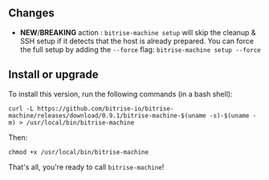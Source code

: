 ## Changes

* __NEW__/__BREAKING__ action : `bitrise-machine setup` will skip the cleanup & SSH setup if it detects that the host is already prepared. You can force the full setup by adding the `--force` flag: `bitrise-machine setup --force`


## Install or upgrade

To install this version, run the following commands (in a bash shell):

```
curl -L https://github.com/bitrise-io/bitrise-machine/releases/download/0.9.1/bitrise-machine-$(uname -s)-$(uname -m) > /usr/local/bin/bitrise-machine
```

Then:

```
chmod +x /usr/local/bin/bitrise-machine
```

That's all, you're ready to call `bitrise-machine`!
